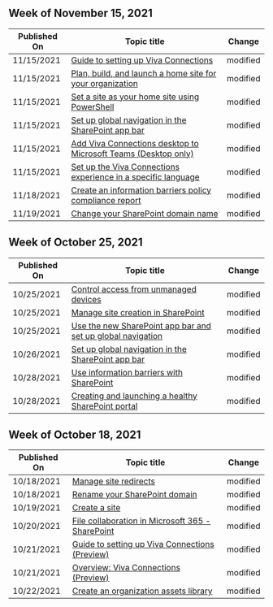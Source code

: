 <!-- This file is generated automatically each week. Changes made to this file will be overwritten.-->



## Week of November 15, 2021


| Published On |Topic title | Change |
|------|------------|--------|
| 11/15/2021 | [Guide to setting up Viva Connections](/SharePoint/guide-to-setting-up-viva-connections) | modified |
| 11/15/2021 | [Plan, build, and launch a home site for your organization](/SharePoint/home-site-plan) | modified |
| 11/15/2021 | [Set a site as your home site using PowerShell](/SharePoint/home-site) | modified |
| 11/15/2021 | [Set up global navigation in the SharePoint app bar](/SharePoint/sharepoint-app-bar) | modified |
| 11/15/2021 | [Add Viva Connections desktop to Microsoft Teams (Desktop only)](/SharePoint/viva-connections-desktop) | modified |
| 11/15/2021 | [Set up the Viva Connections experience in a specific language](/SharePoint/viva-connections-language) | modified |
| 11/18/2021 | [Create an information barriers policy compliance report](/SharePoint/info-barriers-report) | modified |
| 11/19/2021 | [Change your SharePoint domain name](/SharePoint/change-your-sharepoint-domain-name) | modified |


## Week of October 25, 2021


| Published On |Topic title | Change |
|------|------------|--------|
| 10/25/2021 | [Control access from unmanaged devices](/SharePoint/control-access-from-unmanaged-devices) | modified |
| 10/25/2021 | [Manage site creation in SharePoint](/SharePoint/manage-site-creation) | modified |
| 10/25/2021 | [Use the new SharePoint app bar and set up global navigation](/SharePoint/sharepoint-app-bar) | modified |
| 10/26/2021 | [Set up global navigation in the SharePoint app bar](/SharePoint/sharepoint-app-bar) | modified |
| 10/28/2021 | [Use information barriers with SharePoint](/SharePoint/information-barriers) | modified |
| 10/28/2021 | [Creating and launching a healthy SharePoint portal](/SharePoint/portal-health) | modified |


## Week of October 18, 2021


| Published On |Topic title | Change |
|------|------------|--------|
| 10/18/2021 | [Manage site redirects](/SharePoint/manage-site-redirects) | modified |
| 10/18/2021 | [Rename your SharePoint domain](/SharePoint/tenant-rename) | modified |
| 10/19/2021 | [Create a site](/SharePoint/create-site-collection) | modified |
| 10/20/2021 | [File collaboration in Microsoft 365 - SharePoint](/SharePoint/intro-to-file-collaboration) | modified |
| 10/21/2021 | [Guide to setting up Viva Connections (Preview)](/SharePoint/guide-to-setting-up-viva-connections) | modified |
| 10/21/2021 | [Overview: Viva Connections (Preview)](/SharePoint/viva-connections-overview) | modified |
| 10/22/2021 | [Create an organization assets library](/SharePoint/organization-assets-library) | modified |
